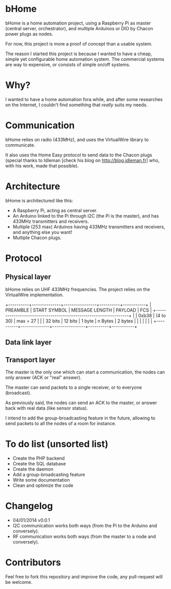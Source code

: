 bHome
=====
bHome is a home automation project, using a Raspberry Pi as master (central server, orchestrator), and multiple Arduinos or DIO by Chacon power plugs as nodes.

For now, this project is more a proof of concept than a usable system.

The reason I started this project is because I wanted to have a cheap, simple yet configurable home automation system.
The commercial systems are way to expensive, or consists of simple on/off systems.


Why?
======
I wanted to have a home automation fora while, and after some researches on the Internet, I couldn't find something that _really_ suits my needs.

Communication
=====
bHome relies on radio (433MHz), and uses the VirtualWire library to communicate.

It also uses the Home Easy protocol to send data to the Chacon plugs (special thanks to Idleman [check his blog on http://blog.idleman.fr] who, with his work, made that possible).


Architecture
=====
bHome is architectured like this:
 * A Raspberry Pi, acting as central server.
 * An Arduino linked to the Pi through I2C (the Pi is the master), and has 433MHz transmitters and receivers.
 * Multiple (253 max) Arduinos having 433MHz transmitters and receivers, and anything else you want!
 * Multiple Chacon plugs.

Protocol
=====

Physical layer
------
bHome relies on UHF 433MHz frequencies. The project relies on the VirtualWire implementation.

+----------+--------------+----------------+----------+-----------+
| PREAMBLE | START SYMBOL | MESSAGE LENGTH | PAYLOAD  | FCS       |
+-----------------------------------------------------------------+
|          | 0xb38        | (4 to 30)      | max = 27 |           |
| 32 bits  | 12 bits      | 1 byte         | n Bytes  | 2 bytes   |
|          |              |                |          |           |
+----------+--------------+----------------+----------+-----------+


Data link layer
------

Transport layer
-------


The master is the only one which can start a communication, the nodes can only answer (ACK or "real" answer).

The master can send packets to a single receiver, or to everyone (broadcast).

As previously said, the nodes can send an ACK to the master, or answer back with real data (like sensor status).

I intend to add the group-broadcasting feature in the future, allowing to send packets to all the nodes of a room for instance.


To do list (unsorted list)
=====
 * Create the PHP backend
 * Create the SQL database
 * Create the daemon
 * Add a group-broadcasting feature
 * Write some documentation
 * Clean and optimize the code


Changelog
=====
 * 04/01/2014 v0.0.1
  * I2C communication works both ways (from the Pi to the Arduino and conversely).
  * RF communication works both ways (from the master to a node and conversely).


Contributors
=====
Feel free to fork this repository and improve the code, any pull-request will be welcome.
